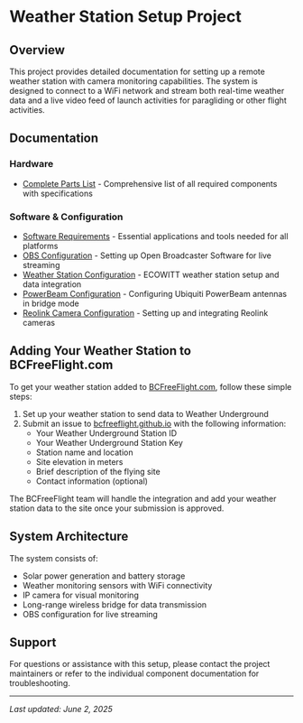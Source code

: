 # Weather Station Setup Project

## Overview

This project provides detailed documentation for setting up a remote weather station with camera monitoring capabilities. The system is designed to connect to a WiFi network and stream both real-time weather data and a live video feed of launch activities for paragliding or other flight activities.

## Documentation

### Hardware
- [Complete Parts List](docs/parts-list.md) - Comprehensive list of all required components with specifications

### Software & Configuration
- [Software Requirements](docs/software.md) - Essential applications and tools needed for all platforms
- [OBS Configuration](docs/obs-config.md) - Setting up Open Broadcaster Software for live streaming
- [Weather Station Configuration](docs/weather-station-config.md) - ECOWITT weather station setup and data integration
- [PowerBeam Configuration](docs/powerbeam-config.md) - Configuring Ubiquiti PowerBeam antennas in bridge mode
- [Reolink Camera Configuration](docs/reolink-config.md) - Setting up and integrating Reolink cameras

## Adding Your Weather Station to BCFreeFlight.com

To get your weather station added to [BCFreeFlight.com](https://bcfreeflight.com), follow these simple steps:

1. Set up your weather station to send data to Weather Underground
2. Submit an issue to [bcfreeflight.github.io](https://github.com/BCFreeFlight/bcfreeflight.github.io/issues/new) with the following information:
   - Your Weather Underground Station ID
   - Your Weather Underground Station Key
   - Station name and location
   - Site elevation in meters
   - Brief description of the flying site
   - Contact information (optional)

The BCFreeFlight team will handle the integration and add your weather station data to the site once your submission is approved.

## System Architecture

The system consists of:
- Solar power generation and battery storage
- Weather monitoring sensors with WiFi connectivity
- IP camera for visual monitoring
- Long-range wireless bridge for data transmission
- OBS configuration for live streaming

## Support

For questions or assistance with this setup, please contact the project maintainers or refer to the individual component documentation for troubleshooting.

---

*Last updated: June 2, 2025*